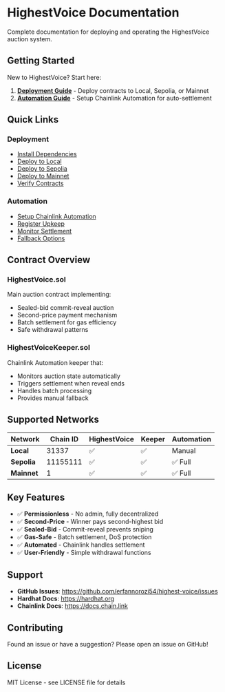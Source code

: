 # HighestVoice Documentation

Complete documentation for deploying and operating the HighestVoice auction system.

## Getting Started

New to HighestVoice? Start here:

1. **[Deployment Guide](DEPLOYMENT.md)** - Deploy contracts to Local, Sepolia, or Mainnet
2. **[Automation Guide](AUTOMATION.md)** - Setup Chainlink Automation for auto-settlement

## Quick Links

### Deployment

- [Install Dependencies](DEPLOYMENT.md#installation)
- [Deploy to Local](DEPLOYMENT.md#deploy-to-local-network)
- [Deploy to Sepolia](DEPLOYMENT.md#deploy-to-sepolia)
- [Deploy to Mainnet](DEPLOYMENT.md#deploy-to-mainnet)
- [Verify Contracts](DEPLOYMENT.md#verify-contracts)

### Automation

- [Setup Chainlink Automation](AUTOMATION.md#quick-setup)
- [Register Upkeep](AUTOMATION.md#registration-steps)
- [Monitor Settlement](AUTOMATION.md#monitoring)
- [Fallback Options](AUTOMATION.md#fallback-options)

## Contract Overview

### HighestVoice.sol

Main auction contract implementing:

- Sealed-bid commit-reveal auction
- Second-price payment mechanism
- Batch settlement for gas efficiency
- Safe withdrawal patterns

### HighestVoiceKeeper.sol

Chainlink Automation keeper that:

- Monitors auction state automatically
- Triggers settlement when reveal ends
- Handles batch processing
- Provides manual fallback

## Supported Networks

| Network     | Chain ID | HighestVoice | Keeper | Automation |
| ----------- | -------- | ------------ | ------ | ---------- |
| **Local**   | 31337    | ✅           | ✅     | Manual     |
| **Sepolia** | 11155111 | ✅           | ✅     | ✅ Full    |
| **Mainnet** | 1        | ✅           | ✅     | ✅ Full    |

## Key Features

- ✅ **Permissionless** - No admin, fully decentralized
- ✅ **Second-Price** - Winner pays second-highest bid
- ✅ **Sealed-Bid** - Commit-reveal prevents sniping
- ✅ **Gas-Safe** - Batch settlement, DoS protection
- ✅ **Automated** - Chainlink handles settlement
- ✅ **User-Friendly** - Simple withdrawal functions

## Support

- **GitHub Issues**: <https://github.com/erfannorozi54/highest-voice/issues>
- **Hardhat Docs**: <https://hardhat.org>
- **Chainlink Docs**: <https://docs.chain.link>

## Contributing

Found an issue or have a suggestion? Please open an issue on GitHub!

## License

MIT License - see LICENSE file for details
